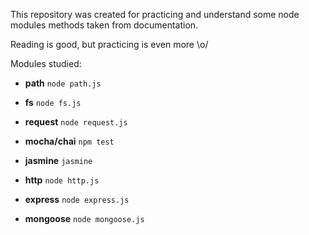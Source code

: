 This repository was created for practicing and understand some node modules methods taken from documentation. 

Reading is good, but practicing is even more \o/

Modules studied:

- **path**
``` node path.js ```

- **fs**
``` node fs.js ```

- **request**
``` node request.js ```

- **mocha/chai**
``` npm test ```

- **jasmine**
``` jasmine ```

- **http**
``` node http.js ```

- **express**
``` node express.js ```

- **mongoose**
``` node mongoose.js ```

